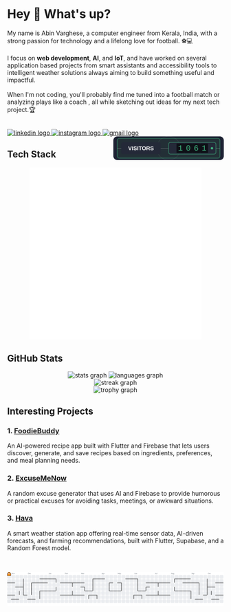 <h1 align="left">Hey 👋 What's up?</h1>
<p align="left">My name is Abin Varghese, a computer engineer from Kerala, India, with a strong passion for technology and a lifelong love for football. ⚽💻<br><br>
I focus on <strong>web development</strong>, <strong>AI</strong>, and <strong>IoT</strong>, and have worked on several application based projects from smart assistants and accessibility tools to intelligent weather solutions always aiming to build something useful and impactful.<br><br>
When I'm not coding, you'll probably find me tuned into a football match or analyzing plays like a coach , all while sketching out ideas for my next tech project.🏆<br><br>
  
</p> 



<p align="left">
  <a href="https://linkedin.com/in/abin-varghese-315012280" target="_blank">
    <img src="https://raw.githubusercontent.com/maurodesouza/profile-readme-generator/master/src/assets/icons/social/linkedin/default.svg" width="52" height="40" alt="linkedin logo" />
  </a>
  <a href="https://instagram.com/abinvarghese.__" target="_blank">
    <img src="https://raw.githubusercontent.com/maurodesouza/profile-readme-generator/master/src/assets/icons/social/instagram/default.svg" width="52" height="40" alt="instagram logo" />
  </a>
  <a href="mailto:abinv182@gmail.com" target="_blank">
    <img src="https://raw.githubusercontent.com/maurodesouza/profile-readme-generator/master/src/assets/icons/social/gmail/default.svg" width="52" height="40" alt="gmail logo" />
  </a>
  <img align="right" src="https://raw.githubusercontent.com/AbinVarghese1/AbinVarghese1/main/visitor-counter.svg" height="55" alt="visitor counter" />
</p>

<h2 align="left">Tech Stack</h2>
<div align="center">
  <img src="./tech-stack-cube.svg" width="400" height="400" alt="Tech Stack Cube" />
</div>
<h2 align="left">GitHub Stats</h2>
<div align="center">
  <img src="https://github-readme-stats.vercel.app/api?username=AbinVarghese1&hide_title=false&hide_rank=true&show_icons=true&include_all_commits=true&count_private=true&disable_animations=false&theme=aura&locale=en&hide_border=true&order=1" height="180" alt="stats graph" />
  <img src="https://github-readme-stats.vercel.app/api/top-langs?username=AbinVarghese1&locale=en&hide_title=false&layout=compact&card_width=380&langs_count=6&theme=aura&hide_border=true&order=2" height="180" alt="languages graph" />
  <br>
  <img src="https://streak-stats.demolab.com?user=AbinVarghese1&locale=en&mode=daily&theme=aura&hide_border=true&border_radius=7&order=3" height="220" alt="streak graph" />
  <br>
  <img src="https://github-profile-trophy.vercel.app?username=AbinVarghese1&theme=radical&column=4&row=2&margin-w=8&margin-h=8&no-bg=false&no-frame=true&order=4" height="200" alt="trophy graph" />
</div>

<h2 align="left">Interesting Projects</h2>



<div align="left">
  <h3>1. <a href="https://github.com/AbinVarghese1/Foodie-Buddy">FoodieBuddy</a></h3>
  <p>An AI-powered recipe app built with Flutter and Firebase that lets users discover, generate, and save recipes based on ingredients, preferences, and meal planning needs.</p>
  
  <h3>2. <a href="https://github.com/liyatony/ExcuseMeNow">ExcuseMeNow</a></h3>
  <p>A random excuse generator that uses AI and Firebase to provide humorous or practical excuses for avoiding tasks, meetings, or awkward situations.</p>
  
  <h3>3. <a href="https://github.com/HAVA-Weather">Hava</a></h3>
  <p>A smart weather station app offering real-time sensor data, AI-driven forecasts, and farming recommendations, built with Flutter, Supabase, and a Random Forest model.</p>
</div>

<br>
<br>
<picture>
  <source media="(prefers-color-scheme: dark)" srcset="https://raw.githubusercontent.com/AbinVarghese1/AbinVarghese1/output/pacman-contribution-graph-dark.svg">
  <source media="(prefers-color-scheme: light)" srcset="https://raw.githubusercontent.com/AbinVarghese1/AbinVarghese1/output/pacman-contribution-graph.svg">
  <img alt="pacman contribution graph" src="https://raw.githubusercontent.com/AbinVarghese1/AbinVarghese1/output/pacman-contribution-graph.svg">
</picture>
<!-- Tech Stack Cube is auto-generated by GitHub Actions -->

